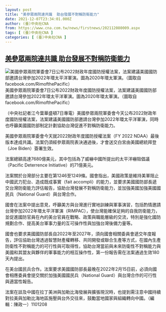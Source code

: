 ```yaml
---
layout: post
title: "美參眾兩院達共識  助台發展不對稱防衛能力"
date: 2021-12-07T23:34:01.000Z
author: (臺)中央社CNA
from: https://www.cna.com.tw/news/firstnews/202112080009.aspx
tags: [ (臺)中央社CNA ]
categories: [ (臺)中央社CNA ]
---
```

<!--1638920041000-->
[美參眾兩院達共識  助台發展不對稱防衛能力](https://www.cna.com.tw/news/firstnews/202112080009.aspx)
------

<div>
<div><div><div style="--aspect-ratio:2000/772;"><picture><source media="(max-width: 414px)" data-srcset="https://imgcdn.cna.com.tw/www/WebPhotos/800/20210915/2000x772_0796054127751.jpg"><source media="(min-width: 413px)" data-srcset="https://imgcdn.cna.com.tw/www/WebPhotos/1024/20210915/2000x772_0796054127751.jpg"><img data-src="https://imgcdn.cna.com.tw/www/WebPhotos/800/20210915/2000x772_0796054127751.jpg" alt="美國參眾兩院軍委會7日公布2022財政年度國防授權法案，法案建議美國國防部邀請台灣參加2022年環太平洋軍演。圖為2020年環太軍演。（圖取自facebook.com/RimofthePacific）" data-srcset="https://imgcdn.cna.com.tw/www/WebPhotos/800/20210915/2000x772_0796054127751.jpg 414w, https://imgcdn.cna.com.tw/www/WebPhotos/1024/20210915/2000x772_0796054127751.jpg 1024w"></picture></div><div>美國參眾兩院軍委會7日公布2022財政年度國防授權法案，法案建議美國國防部邀請台灣參加2022年環太平洋軍演。圖為2020年環太軍演。（圖取自facebook.com/RimofthePacific）</div></div></div><div></div><div><p>（中央社記者江今葉華盛頓7日專電）美國參眾兩院軍委會今天公布2022財政年度國防授權法案，法案建議美國國防部邀請台灣參加2022年環太平洋軍演，同時也呼籲美國國防部制定計劃協助台灣促進不對稱防衛能力。</p><p>美國參眾兩院軍委會今天就2022財政年度國防授權法案（FY 2022 NDAA）最後版本達成共識。法案仍須經參眾兩院表決通過後，才會送交白宮由美國總統拜登（Joe Biden）簽署生效。</p><p>法案總額高達7680億美元，其中包括為了威嚇中國所提出的太平洋嚇阻倡議（Pacific Deterrence Initiative）的71億美元。</p><p>法案關於台灣部分主要在第1246至1249條。國會指出，美國政策是維持美軍阻止中國武力犯台、造成既成事實（fait accompli）的能力，並要求美國國防部長遞交台灣防衛能力評估報告，協助台灣發展不對稱防衛能力，並加強美國加強美國國民兵（National Guard）與台灣合作。</p><p>國會在法案中提出意見，呼籲美方與台灣進行實地訓練與軍事演習，包括酌情邀請台灣參加2022年環太平洋軍演（RIMPAC），使台灣能確保足夠的自我防衛能力，並促進國防官員在內的美台官員在戰略、政策與職能層級的交流，特別是強化國防規劃合作、提高美台軍事力量的互可操作性與加強台灣後備力量等。</p><p>國會也要求美國國防部長自2022年至2027年，須向國會相關委員會遞交年度報告，評估協助台灣透過智慧財產權轉移、共同開發或聯合生產等方式，在國內生產防衛性不對稱能力的可行性與可取得性，協助台灣當前與未來防衛性不對稱能力與美國和其盟友與夥伴的軍事能力的相互操作性，第一份報告需在法案通過生效180天內提出。</p><p>在美台國民兵合作。法案要求美國國防部長最晚在2022年2月15日前，必須向國會相應委員會提交關於加強美國國民兵（National Guard）與台灣合作的可行性與適當性報告。</p><p>法案在談及中國在拉丁美洲與加勒比海發展與擴張現況時，也提到需注意中國持續對拉美與加勒比海地區施壓與台外交往來，鼓勵當地國家與組織轉向中國。（編輯：陳政一）1101208</p></div>
</div>
